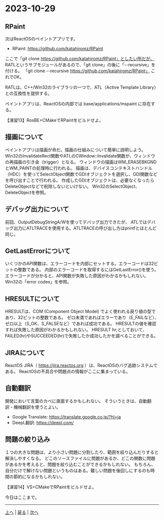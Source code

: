 # 2023-10-29

## RPaint

次はReactOSのペイントアプリです。

- RPaint: https://github.com/katahiromz/RPaint

ここで「git clone https://github.com/katahiromz/RPaint」としたい所だが、
RATLというサブモジュールがあるので、「git clone」の後に「--recursive」を付ける。
「git clone --recursive https://github.com/katahiromz/RPaint」
これでOK。

RATLは、C++/Win32のライブラリの一つで、ATL（Active Template Library）との互換性を提供する。

ペイントアプリは、ReactOSの内部では base/applications/mspaint に存在する。

【演習13】RosBE+CMakeでRPaintをビルドせよ。

## 描画について

ペイントアプリは描画が命だ。描画の仕組みについて簡単に説明しよう。
Win32のInvalidateRect関数やATLのCWindow::Invalidate関数が、ウィンドウの再描画の引き金（trigger）となる。
ウィンドウの描画はWM_ERASEBKGNDとWM_PAINTの処理時に行われる。
描画は、デバイスコンテキストハンドル（HDC）を使ってSelectObject関数でGDIオブジェクトを選択し、GDI関数などを呼び出すことで行われる。
作成したGDIオブジェクトは、必要なくなったらDeleteObjectなどで削除しないといけない。
Win32のSelectObject、DeleteObjectを参照。

## デバッグ出力について

前回、OutputDebugStringA/Wを使ってデバッグ出力できたが、
ATLではデバッグ出力にATLTRACEを使用する。ATLTRACEの呼び出し方はprintfとほとんど同じ。

## GetLastErrorについて

いくつかのAPI関数は、エラーコードを内部にセットする。エラーコードは32ビットの整数である。
内部のエラーコードを取得するにはGetLastError()を使う。
エラーコードが分かると、API関数が失敗した原因がわかるかもしれない。
Win32の「error codes」を参照。

## HRESULTについて

HRESULTは、COM (Component Object Model) でよく使われる戻り値の型であり、32ビットの整数である。
ゼロ未満であればエラーであり（E_FAILなど）、ゼロ以上（S_OK、S_FALSEなど）であれば成功である。
HRESULTの値を確認すれば失敗した原因がわかるかもしれない。
HRESULT hr;としておいて、FAILED(hr)やSUCCEEDED(hr)で失敗したか成功したかを調べることができる。

## JIRAについて

ReactOS JIRA（ https://jira.reactos.org ）は、ReactOSのバグ追跡システムである。
ReactOSの不具合や問題点の情報がここに集まっている。

## 自動翻訳

開発において言葉のカベに直面するかもしれない。
そういうときは、自動翻訳・機械翻訳を使うとよい。

- Google Translate: https://translate.google.co.jp/?hl=ja
- DeepL翻訳: https://deepl.com/

## 問題の絞り込み

１つの大きな問題は、より小さい問題に分割したり、範囲を絞り込んだりすると解決しやすくなる。
どこのソースファイルに問題があるか、どこの関数に問題があるかを考えると、問題を絞り込むことができるかもしれない。
もちろん、自分だけで解けない問題というものはある。難しい問題を後回しにするのも時間の節約になるかもしれない。

【演習14】VS+CMakeでRPaintをビルドせよ。

今日はここまで。

---

[上へ](README.md) | [戻る](2023-10-22.md) | [次へ](2023-11-05.md)
